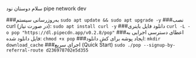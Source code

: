 سلام دوستان نود pipe network dev  

###به‌روز‌رسانی سیستم
```sudo apt update && sudo apt upgrade -y```
###نصب curl (در صورت نیاز):
```sudo apt install curl -y```
###دانلود فایل باینری
```curl -L -o pop "https://dl.pipecdn.app/v0.2.8/pop"```
###اعطای دسترسی اجرایی به فایل دانلود شده:
```chmod +x pop```
###ایجاد پوشه برای کش دانلود:
```mkdir download_cache```
###اجرای سریع (Quick Start)
```sudo ./pop --signup-by-referral-route d236978702e5d355```
